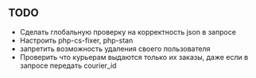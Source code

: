 TODO
---------
* Сделать глобальную проверку на корректность json в запросе
* Настроить php-cs-fixer, php-stan
* запретить возможность удаления своего пользователя
* Проверить что курьерам выдаются только их заказы, даже если в запросе передать courier_id
